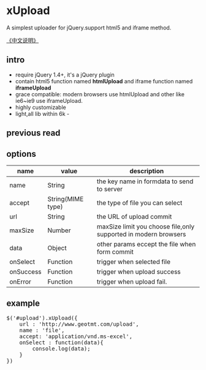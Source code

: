 # xUpload
A simplest uploader for jQuery.support html5 and iframe method.

[《中文说明》](http://www.baidu.com)

## intro
* require jQuery 1.4+, it's a jQuery plugin
* contain html5 function named __htmlUpload__  and iframe function named __iframeUpload__
* grace compatible: modern browsers use htmlUpload and other like ie6~ie9 use iframeUpload.
* highly customizable
* light,all lib within  6k -

## previous read


## options
name     | value       | description
-----------|----------------|----
name     | String       | the key name in formdata to send to server 
accept    | String(MIME type)  | the type of file you can select 
url      | String       | the URL of upload commit 
maxSize   | Number       | maxSize limit you choose file,only supported in modern browsers
data     | Object       | other params eccept the file when form commit
onSelect  |  Function      | trigger when selected file
onSuccess  | Function      | trigger when upload success  
onError   | Function      | trigger when upload fail. 

## example
<pre>
$('#upload').xUpload({
	url : 'http://www.geotmt.com/upload',
    name : 'file',
    accept: 'application/vnd.ms-excel',
    onSelect : function(data){
    	console.log(data);
    }
})
</pre>
